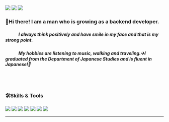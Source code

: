 

<div style="display: inline">
<!-- Gmail --><img src="http://img.shields.io/badge/-happyshipb@gmail.com-EA4335?style=flat-square&logo=Gmail&logoColor=ffffff"/>
<!-- Blog --><img src="http://img.shields.io/badge/-Blog-FFA200?style=flat-square&logo=Badoo&logoColor=ffffff"/>
<!-- Portfolio --><img src="http://img.shields.io/badge/-Portfolio-44A833?style=flat-square&logo=AffinityPublisher&logoColor=ffffff"/>
</div>

### 👋Hi there! I am a man who is growing as a backend developer.
##### 　　　I always think positively and have smile in my face and that is my strong point.
##### 　　　My hobbies are listening to music, walking and traveling.✈I graduated from the Department of Japanese Studies and is fluent in Japanese!🤗
<br><br>
### 🛠Skills & Tools

<div style="display: inline;">
<!-- Java --><img src="http://img.shields.io/badge/Java-007396?style=flat-square&logo=Java&logoColor=ffffff"/>
<!-- HTML5 --><img src="http://img.shields.io/badge/-HTML5-E34F26?style=flat-square&logo=HTML5&logoColor=ffffff"/>
<!-- CSS3 --><img src="http://img.shields.io/badge/-CSS3-1572B6?style=flat-square&logo=CSS3&logoColor=ffffff"/>
<!-- Javascript --><img src="http://img.shields.io/badge/-Javascript-8a8787?style=flat-square&logo=JavaScript&logoColor=f2f238"/>
</div>
    
    
<div style="display: inline">
<!-- Oracle --><img src="http://img.shields.io/badge/-Oracle-F80000?style=flat-square&logo=Oracle&logoColor=ffffff"/>
<!-- MySQL --><img src="http://img.shields.io/badge/-MySQL-4479A1?style=flat-square&logo=MySQL&logoColor=ffffff"/>
<!-- Git --><img src="http://img.shields.io/badge/-Git-F05032?style=flat-square&logo=Git&logoColor=ffffff"/>
</div>  






---

<!-- hit 코드 -->
<!--
[![Hits](https://hits.seeyoufarm.com/api/count/incr/badge.svg?url=https%3A%2F%2Fgithub.com%2FBaeSeokJin&count_bg=%23ABC796&title_bg=%23948989&icon=github.svg&icon_color=%23E7E7E7&title=hits&edge_flat=false)](https://hits.seeyoufarm.com)
-->

